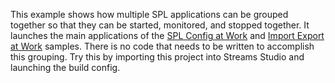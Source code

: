 This example shows how multiple SPL applications can be grouped together so that they can be started, monitored, and stopped together. It launches the main applications of the [SPL Config at Work](https://github.com/IBMStreams/samples/tree/master/Examples-for-beginners/030_spl_config_at_work) and [Import Export at Work](https://github.com/IBMStreams/samples/tree/master/Examples-for-beginners/019_import_export_at_work) samples. There is no code that needs to be written to accomplish this grouping.
Try this by importing this project into Streams Studio and launching the build config.
